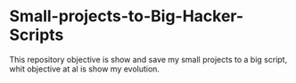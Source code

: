 # Small-projects-to-Big-Hacker-Scripts
This repository objective is show and save my small projects to a big script, whit objective at al is show my evolution.
